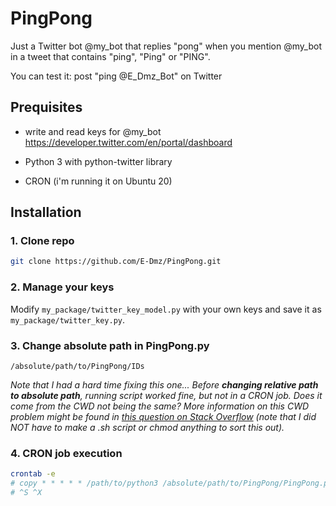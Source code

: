 # PingPong
Just a Twitter bot @my_bot that replies "pong" when you mention @my_bot in a tweet that contains "ping", "Ping" or "PING".

You can test it: post "ping @E_Dmz_Bot" on Twitter

## Prequisites
* write and read keys for @my_bot https://developer.twitter.com/en/portal/dashboard 

* Python 3 with python-twitter library 

* CRON (i'm running it on Ubuntu 20)

## Installation

### 1. Clone repo
```bash 
git clone https://github.com/E-Dmz/PingPong.git
```

### 2. Manage your keys
Modify `my_package/twitter_key_model.py` with your own keys and save it as `my_package/twitter_key.py`.

### 3. Change absolute path in PingPong.py
`/absolute/path/to/PingPong/IDs`

*Note that I had a hard time fixing this one... Before **changing relative path to absolute path**, running script worked fine, but not in a CRON job. Does it come from the CWD not being the same? More information on this CWD problem might be found in [this question on Stack Overflow](https://stackoverflow.com/questions/12534135/crontab-not-executing-a-python-script) (note that I did NOT have to make a .sh script or chmod anything to sort this out).*

### 4. CRON job execution

```bash
crontab -e
# copy * * * * * /path/to/python3 /absolute/path/to/PingPong/PingPong.py
# ^S ^X
```
